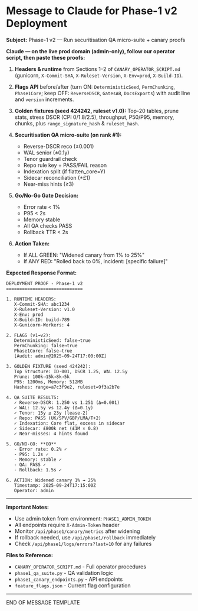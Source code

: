 # Message to Claude for Phase-1 v2 Deployment

**Subject:** Phase-1 v2 — Run securitisation QA micro-suite + canary proofs

**Claude — on the live prod domain (admin-only), follow our operator script, then paste these proofs:**

1. **Headers & runtime** from Sections 1–2 of `CANARY_OPERATOR_SCRIPT.md` (gunicorn, `X-Commit-SHA`, `X-Ruleset-Version`, `X-Env=prod`, `X-Build-ID`).

2. **Flags API** before/after (turn ON: `DeterministicSeed`, `PermChunking`, `Phase1Core`; keep OFF: `ReverseDSCR`, `GatesAB`, `DocsExports`) with audit line and `version` increments.

3. **Golden fixtures (seed 424242, ruleset v1.0):** Top-20 tables, prune stats, stress DSCR (CPI 0/1.8/2.5), throughput, P50/P95, memory, chunks, plus `range_signature_hash` & `ruleset_hash`.

4. **Securitisation QA micro-suite (on rank #1):**
   - Reverse-DSCR reco (±0.001)
   - WAL senior (±0.1y)
   - Tenor guardrail check
   - Repo rule key + PASS/FAIL reason
   - Indexation split (if flatten_core=Y)
   - Sidecar reconciliation (±£1)
   - Near-miss hints (≥3)

5. **Go/No-Go Gate Decision:**
   - Error rate < 1%
   - P95 < 2s
   - Memory stable
   - All QA checks PASS
   - Rollback TTR < 2s

6. **Action Taken:**
   - If ALL GREEN: "Widened canary from 1% to 25%"
   - If ANY RED: "Rolled back to 0%, incident: [specific failure]"

**Expected Response Format:**
```
DEPLOYMENT PROOF - Phase-1 v2
=============================

1. RUNTIME HEADERS:
   X-Commit-SHA: abc1234
   X-Ruleset-Version: v1.0
   X-Env: prod
   X-Build-ID: build-789
   X-Gunicorn-Workers: 4

2. FLAGS (v1→v2):
   DeterministicSeed: false→true
   PermChunking: false→true
   Phase1Core: false→true
   [Audit: admin@2025-09-24T17:00:00Z]

3. GOLDEN FIXTURE (seed 424242):
   Top Structure: ID-001, DSCR 1.25, WAL 12.5y
   Prune: 100k→15k→8k→5k
   P95: 1200ms, Memory: 512MB
   Hashes: range=a7c3f9e2, ruleset=9f3a2b7e

4. QA SUITE RESULTS:
   ✓ Reverse-DSCR: 1.250 vs 1.251 (Δ=0.001)
   ✓ WAL: 12.5y vs 12.4y (Δ=0.1y)
   ✓ Tenor: 15y ≤ 23y (lease-2)
   ✓ Repo: PASS (UK/SPV/GBP/LMA/T+2)
   ✓ Indexation: Core flat, excess in sidecar
   ✓ Sidecar: £800k net (£1M × 0.8)
   ✓ Near-misses: 4 hints found

5. GO/NO-GO: **GO**
   - Error rate: 0.2% ✓
   - P95: 1.2s ✓
   - Memory: stable ✓
   - QA: PASS ✓
   - Rollback: 1.5s ✓

6. ACTION: Widened canary 1% → 25%
   Timestamp: 2025-09-24T17:15:00Z
   Operator: admin
```

---

**Important Notes:**
- Use admin token from environment: `PHASE1_ADMIN_TOKEN`
- All endpoints require `X-Admin-Token` header
- Monitor `/api/phase1/canary/metrics` after widening
- If rollback needed, use `/api/phase1/rollback` immediately
- Check `/api/phase1/logs/errors?last=10` for any failures

**Files to Reference:**
- `CANARY_OPERATOR_SCRIPT.md` - Full operator procedures
- `phase1_qa_suite.py` - QA validation logic
- `phase1_canary_endpoints.py` - API endpoints
- `feature_flags.json` - Current flag configuration

---

END OF MESSAGE TEMPLATE